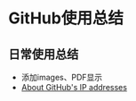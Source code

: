 # GitHub使用总结
## 日常使用总结

  - 添加images、PDF显示
  
  - [About GitHub's IP addresses](https://api.github.com/meta)

